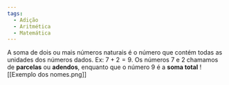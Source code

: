 ```yaml
---
tags:
  - Adição
  - Aritmética
  - Matemática
---
```

A soma de dois ou mais números naturais é o número que contém todas as unidades dos números dados.
Ex: $7+2=9$. Os números 7 e 2 chamamos de **parcelas** ou **adendos**, enquanto que o número 9 é a **soma total**
![[Exemplo dos nomes.png]]